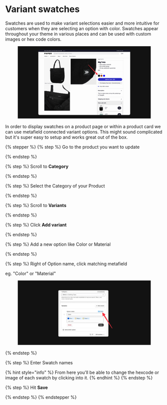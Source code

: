 # Variant swatches

Swatches are used to make variant selections easier and more intuitive for customers when they are selecting an option with color. Swatches appear throughout your theme in various places and can be used with custom images or hex code colors.

<figure><img src="../../.gitbook/assets/CleanShot 2024-09-30 at 14.20.54@2x (2).png" alt=""><figcaption></figcaption></figure>

In order to display swatches on a product page or within a product card we can use metafield connected variant options. This might sound complicated but it's super easy to setup and works great out of the box.

{% stepper %}
{% step %}
Go to the product you want to update


{% endstep %}

{% step %}
Scroll to **Category**&#x20;


{% endstep %}

{% step %}
Select the Category of your Product


{% endstep %}

{% step %}
Scroll to **Variants**


{% endstep %}

{% step %}
Click **Add variant**&#x20;


{% endstep %}

{% step %}
Add a new option like Color or Material


{% endstep %}

{% step %}
Right of Option name, click matching metafield

eg. "Color" or "Material"

<figure><img src="../../.gitbook/assets/options.png" alt=""><figcaption></figcaption></figure>
{% endstep %}

{% step %}
Enter Swatch names

{% hint style="info" %}
From here you'll be able to change the hexcode or image of each swatch by clicking into it.
{% endhint %}
{% endstep %}

{% step %}
Hit **Save**


{% endstep %}
{% endstepper %}
